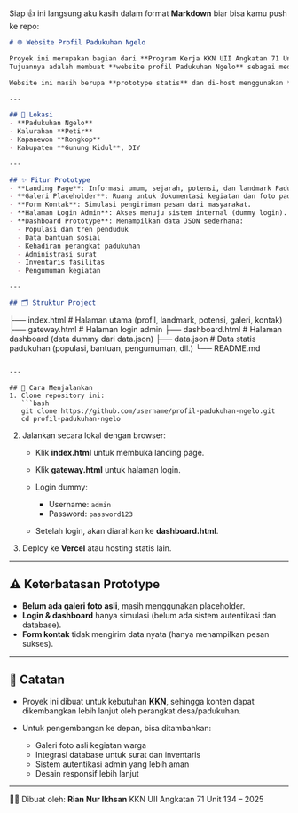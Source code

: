 Siap 👍 ini langsung aku kasih dalam format **Markdown** biar bisa kamu push ke repo:

```markdown
# 🌐 Website Profil Padukuhan Ngelo

Proyek ini merupakan bagian dari **Program Kerja KKN UII Angkatan 71 Unit 134**.  
Tujuannya adalah membuat **website profil Padukuhan Ngelo** sebagai media informasi digital yang mudah diakses masyarakat maupun perangkat padukuhan.

Website ini masih berupa **prototype statis** dan di-host menggunakan **Vercel**.

---

## 📍 Lokasi
- **Padukuhan Ngelo**  
- Kalurahan **Petir**  
- Kapanewon **Rongkop**  
- Kabupaten **Gunung Kidul**, DIY

---

## ✨ Fitur Prototype
- **Landing Page**: Informasi umum, sejarah, potensi, dan landmark Padukuhan Ngelo.  
- **Galeri Placeholder**: Ruang untuk dokumentasi kegiatan dan foto padukuhan.  
- **Form Kontak**: Simulasi pengiriman pesan dari masyarakat.  
- **Halaman Login Admin**: Akses menuju sistem internal (dummy login).  
- **Dashboard Prototype**: Menampilkan data JSON sederhana:  
  - Populasi dan tren penduduk  
  - Data bantuan sosial  
  - Kehadiran perangkat padukuhan  
  - Administrasi surat  
  - Inventaris fasilitas  
  - Pengumuman kegiatan  

---

## 🗂 Struktur Project
```

├── index.html        # Halaman utama (profil, landmark, potensi, galeri, kontak)
├── gateway.html      # Halaman login admin
├── dashboard.html    # Halaman dashboard (data dummy dari data.json)
├── data.json         # Data statis padukuhan (populasi, bantuan, pengumuman, dll.)
└── README.md

````

---

## 🚀 Cara Menjalankan
1. Clone repository ini:
   ```bash
   git clone https://github.com/username/profil-padukuhan-ngelo.git
   cd profil-padukuhan-ngelo
````

2. Jalankan secara lokal dengan browser:

   * Klik **index.html** untuk membuka landing page.
   * Klik **gateway.html** untuk halaman login.
   * Login dummy:

     * Username: `admin`
     * Password: `password123`
   * Setelah login, akan diarahkan ke **dashboard.html**.

3. Deploy ke **Vercel** atau hosting statis lain.

---

## ⚠️ Keterbatasan Prototype

* **Belum ada galeri foto asli**, masih menggunakan placeholder.
* **Login & dashboard** hanya simulasi (belum ada sistem autentikasi dan database).
* **Form kontak** tidak mengirim data nyata (hanya menampilkan pesan sukses).

---

## 📌 Catatan

* Proyek ini dibuat untuk kebutuhan **KKN**, sehingga konten dapat dikembangkan lebih lanjut oleh perangkat desa/padukuhan.
* Untuk pengembangan ke depan, bisa ditambahkan:

  * Galeri foto asli kegiatan warga
  * Integrasi database untuk surat dan inventaris
  * Sistem autentikasi admin yang lebih aman
  * Desain responsif lebih lanjut

---

👨‍💻 Dibuat oleh: **Rian Nur Ikhsan**
KKN UII Angkatan 71 Unit 134 – 2025
